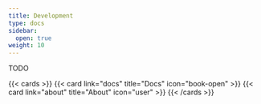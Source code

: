 ```yaml
---
title: Development
type: docs
sidebar:
  open: true
weight: 10
---
```


TODO

{{< cards >}}
  {{< card link="docs" title="Docs" icon="book-open" >}}
  {{< card link="about" title="About" icon="user" >}}
{{< /cards >}}
